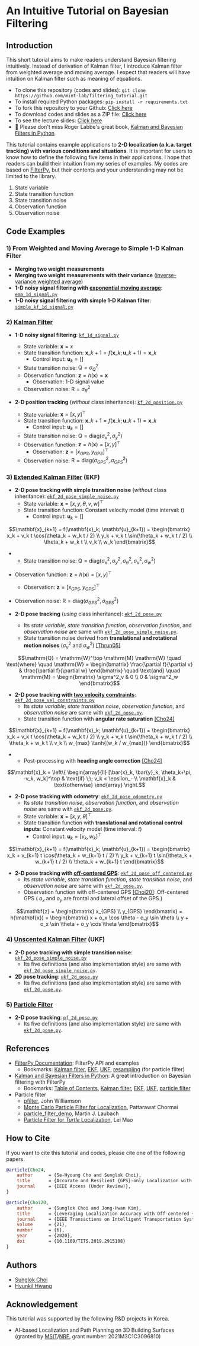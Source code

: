 # An Intuitive Tutorial on Bayesian Filtering
## Introduction
This short tutorial aims to make readers understand Bayesian filtering intuitively. Instead of derivation of Kalman filter, I introduce Kalman filter from weighted average and moving average. I expect that readers will have intuition on Kalman filter such as meaning of equations.
* To clone this repository (codes and slides): `git clone https://github.com/mint-lab/filtering_tutorial.git`
* To install required Python packages: `pip install -r requirements.txt`
* To fork this repository to your Github: [Click here](https://github.com/mint-lab/filtering_tutorial/fork)
* To download codes and slides as a ZIP file: [Click here](https://github.com/mint-lab/filtering_tutorial/archive/master.zip)
* To see the lecture slides: [Click here](https://github.com/mint-lab/filtering_tutorial/blob/master/slides/filtering_tutorial.pdf)
* :memo: Please don't miss Roger Labbe's great book, [Kalman and Bayesian Filters in Python](https://github.com/rlabbe/Kalman-and-Bayesian-Filters-in-Python)

This tutorial contains example applications to **2-D localization (a.k.a. target tracking) with various conditions and situations**. It is important for users to know how to define the following five items in their applications. I hope that readers can build their intuition from my series of examples. My codes are based on [FilterPy](https://github.com/rlabbe/filterpy/), but their contents and your understanding may not be limited to the library.
1. State variable
1. State transition function
1. State transition noise
1. Observation function
1. Observation noise



## Code Examples
### 1) From Weighted and Moving Average to Simple 1-D Kalman Filter
* **Merging two weight measurements**
* **Merging two weight measurements with their variance** ([inverse-variance weighted average](https://en.wikipedia.org/wiki/Inverse-variance_weighting))
* **1-D noisy signal filtering with [exponential moving average](https://en.wikipedia.org/wiki/Moving_average#Exponential_moving_average)**: [`ema_1d_signal.py`](https://github.com/mint-lab/filtering_tutorial/blob/master/ema_1d_signal.py)
* **1-D noisy signal filtering with simple 1-D Kalman filter**: [`simple_kf_1d_signal.py`](https://github.com/mint-lab/filtering_tutorial/blob/master/simple_kf_1d_signal.py)

### 2) [Kalman Filter](https://en.wikipedia.org/wiki/Kalman_filter)
* **1-D noisy signal filtering**: [`kf_1d_signal.py`](https://github.com/mint-lab/filtering_tutorial/blob/master/kf_1d_signal.py)
  * State variable: $\mathbf{x} = x$
  * State transition function: $\mathbf{x}\_{k+1} = f(\mathbf{x}\_k; \mathbf{u}\_{k+1}) = \mathbf{x}\_k$
    * Control input: $\mathbf{u}_k = [ ]$
  * State transition noise: $\mathrm{Q} = \sigma^2_Q$
  * Observation function: $\mathbf{z} = h(\mathbf{x}) = \mathbf{x}$
    * Observation: 1-D signal value
  * Observation noise: $\mathrm{R} = \sigma^2_{R}$

* **2-D position tracking** (_without_ class inheritance): [`kf_2d_position.py`](https://github.com/mint-lab/filtering_tutorial/blob/master/kf_2d_position.py)
  * State variable: $\mathbf{x} = [x, y]^\top$
  * State transition function: $\mathbf{x}\_{k+1} = f(\mathbf{x}\_k; \mathbf{u}\_{k+1}) = \mathbf{x}\_k$
    * Control input: $\mathbf{u}_k = [ ]$
  * State transition noise: $\mathrm{Q} = \mathrm{diag}(\sigma^2_x, \sigma^2_y)$
  * Observation function: $\mathbf{z} = h(\mathbf{x}) = [x, y]^\top$
    * Observation: $\mathbf{z} = [x_{GPS}, y_{GPS}]^\top$
  * Observation noise: $\mathrm{R} = \mathrm{diag}(\sigma^2_{GPS}, \sigma^2_{GPS})$

### 3) [Extended Kalman Filter](https://en.wikipedia.org/wiki/Extended_Kalman_filter) (EKF)
* **2-D pose tracking with simple transition noise** (_without_ class inheritance): [`ekf_2d_pose_simple_noise.py`](https://github.com/mint-lab/filtering_tutorial/blob/master/ekf_2d_pose_simple_noise.py)
  * State variable: $\mathbf{x} = [x, y, \theta, v, w]^\top$
  * State transition function: Constant velocity model (time interval: $t$)
    * Control input: $\mathbf{u}_k = [ ]$
```math
\mathbf{x}_{k+1} = f(\mathbf{x}_k; \mathbf{u}_{k+1}) = \begin{bmatrix} x_k + v_k t \cos(\theta_k + w_k t / 2) \\ y_k + v_k t \sin(\theta_k + w_k t / 2) \\ \theta_k + w_k t \\ v_k \\ w_k \end{bmatrix}
```
*  * State transition noise: $\mathrm{Q} = \mathrm{diag}(\sigma^2_x, \sigma^2_y, \sigma^2_\theta, \sigma^2_v, \sigma^2_w)$ 
  * Observation function: $\mathbf{z} = h(\mathbf{x}) = [x, y]^\top$
    * Observation: $\mathbf{z} = [x_{GPS}, y_{GPS}]^\top$
  * Observation noise: $\mathrm{R} = \mathrm{diag}(\sigma^2_{GPS}, \sigma^2_{GPS})$

* **2-D pose tracking** (_using_ class inheritance): [`ekf_2d_pose.py`](https://github.com/mint-lab/filtering_tutorial/blob/master/ekf_2d_pose.py)
  * Its _state variable_, _state transition function_, _observation function_, and _observation noise_ are same with [`ekf_2d_pose_simple_noise.py`](https://github.com/mint-lab/filtering_tutorial/blob/master/ekf_2d_pose_simple_noise.py).
  * State transition noise derived from **translational and rotational motion noises** ($\sigma_v^2$ and $\sigma_w^2$) [[Thrun05]](http://www.probabilistic-robotics.org/)
```math
\mathrm{Q} = \mathrm{W}^\top \mathrm{M} \mathrm{W} \quad \text{where} \quad \mathrm{W} = \begin{bmatrix} \frac{\partial f}{\partial v} & \frac{\partial f}{\partial w} \end{bmatrix} \quad \text{and} \quad \mathrm{M} = \begin{bmatrix} \sigma^2_v & 0 \\ 0 & \sigma^2_w \end{bmatrix}
```

* **2-D pose tracking with [two velocity constraints]()**: [`ekf_2d_pose_vel_constraints.py`](https://github.com/mint-lab/filtering_tutorial/blob/master/ekf_2d_pose_vel_constraints.py)
  * Its _state variable_, _state transition noise_, _observation function_, and _observation noise_ are same with [`ekf_2d_pose.py`](https://github.com/mint-lab/filtering_tutorial/blob/master/ekf_2d_pose.py).
  * State transition function with **angular rate saturation** [[Cho24]]()
```math
\mathbf{x}_{k+1} = f(\mathbf{x}_k; \mathbf{u}_{k+1}) = \begin{bmatrix} x_k + v_k t \cos(\theta_k + w_k t / 2) \\ y_k + v_k t \sin(\theta_k + w_k t / 2) \\ \theta_k + w_k t \\ v_k \\ w_{max} \tanh{(w_k / w_{max})} \end{bmatrix}
```
*  * Post-processing with **heading angle correction** [[Cho24]]()
```math
\mathbf{x}_k = \left\{ \begin{array}{ll}
    [\bar{x}_k, \bar{y}_k, \theta_k+\pi, -v_k, w_k]^\top & \text{if} \;\; v_k < \epsilon_- \\
    \mathbf{x}_k & \text{otherwise}
\end{array} \right.
```

* **2-D pose tracking with odometry**: [`ekf_2d_pose_odometry.py`](https://github.com/mint-lab/filtering_tutorial/blob/master/ekf_2d_pose_odometry.py)
  * Its _state transition noise_, _observation function_, and _observation noise_ are same with [`ekf_2d_pose.py`](https://github.com/mint-lab/filtering_tutorial/blob/master/ekf_2d_pose.py).
  * State variable: $\mathbf{x} = [x, y, \theta]^\top$
  * State transition function with **translational and rotational control inputs**: Constant velocity model (time interval: $t$)
    * Control input: $\mathbf{u}_k = [v_k, w_k]^\top$
```math
\mathbf{x}_{k+1} = f(\mathbf{x}_k; \mathbf{u}_{k+1}) = \begin{bmatrix} x_k + v_{k+1} t \cos(\theta_k + w_{k+1} t / 2) \\ y_k + v_{k+1} t \sin(\theta_k + w_{k+1} t / 2) \\ \theta_k + w_{k+1} t \end{bmatrix}
```

* **2-D pose tracking with [off-centered GPS](http://doi.org/10.1109/TITS.2019.2915108)**: [`ekf_2d_pose_off_centered.py`](https://github.com/mint-lab/filtering_tutorial/blob/master/ekf_2d_pose_off_centered.py)
  * Its _state variable_, _state transition function_, _state transition noise_, and _observation noise_ are same with [`ekf_2d_pose.py`](https://github.com/mint-lab/filtering_tutorial/blob/master/ekf_2d_pose.py).
  * Observation function with off-centered GPS [[Choi20]](http://doi.org/10.1109/TITS.2019.2915108): Off-centered GPS ( $o_x$ and $o_y$ are frontal and lateral offset of the GPS.)<p/>
```math
\mathbf{z} = \begin{bmatrix} x_{GPS} \\ y_{GPS} \end{bmatrix} = h(\mathbf{x}) = \begin{bmatrix} x + o_x \cos \theta - o_y \sin \theta \\ y + o_x \sin \theta + o_y \cos \theta \end{bmatrix}
```

### 4) [Unscented Kalman Filter](https://en.wikipedia.org/wiki/Kalman_filter#Unscented_Kalman_filter) (UKF)
* **2-D pose tracking with simple transition noise**: [`ukf_2d_pose_simple_noise.py`](https://github.com/mint-lab/filtering_tutorial/blob/master/ukf_2d_pose_simple_noise.py)
  * Its five definitions (and also implementation style) are same with [`ekf_2d_pose_simple_noise.py`](https://github.com/mint-lab/filtering_tutorial/blob/master/ekf_2d_pose_simple_noise.py).
* **2D pose tracking**: [`ukf_2d_pose.py`](https://github.com/mint-lab/filtering_tutorial/blob/master/ukf_2d_pose.py)
  * Its five definitions (and also implementation style) are same with [`ekf_2d_pose.py`](https://github.com/mint-lab/filtering_tutorial/blob/master/ekf_2d_pose.py).

### 5) [Particle Filter](https://en.wikipedia.org/wiki/Particle_filter)
* **2-D pose tracking**: [`pf_2d_pose.py`](https://github.com/mint-lab/filtering_tutorial/blob/master/pf_2d_pose.py)
  * Its five definitions (and also implementation style) are same with [`ekf_2d_pose.py`](https://github.com/mint-lab/filtering_tutorial/blob/master/ekf_2d_pose.py).



## References
* [FilterPy Documentation](https://filterpy.readthedocs.io/en/latest/): FilterPy API and examples
  * Bookmarks: [Kalman filter](https://filterpy.readthedocs.io/en/latest/kalman/KalmanFilter.html), [EKF](https://filterpy.readthedocs.io/en/latest/kalman/ExtendedKalmanFilter.html), [UKF](https://filterpy.readthedocs.io/en/latest/kalman/UnscentedKalmanFilter.html), [resampling](https://filterpy.readthedocs.io/en/latest/monte_carlo/resampling.html) (for particle filter)
* [Kalman and Bayesian Filters in Python](https://github.com/rlabbe/Kalman-and-Bayesian-Filters-in-Python): A great introduction on Bayesian filtering with FilterPy
  * Bookmarks: [Table of Contents](https://github.com/rlabbe/Kalman-and-Bayesian-Filters-in-Python/blob/master/table_of_contents.ipynb), [Kalman filter](https://github.com/rlabbe/Kalman-and-Bayesian-Filters-in-Python/blob/master/08-Designing-Kalman-Filters.ipynb), [EKF](https://github.com/rlabbe/Kalman-and-Bayesian-Filters-in-Python/blob/master/11-Extended-Kalman-Filters.ipynb), [UKF](https://github.com/rlabbe/Kalman-and-Bayesian-Filters-in-Python/blob/master/10-Unscented-Kalman-Filter.ipynb), [particle filter](https://github.com/rlabbe/Kalman-and-Bayesian-Filters-in-Python/blob/master/12-Particle-Filters.ipynb)
* Particle filter
  * [pfilter](https://github.com/johnhw/pfilter), John Williamson
  * [Monte Carlo Particle Filter for Localization](https://github.com/p16i/particle-filter), Pattarawat Chormai
  * [particle_filter_demo](https://github.com/mjl/particle_filter_demo), Martin J. Laubach
  * [Particle Filter for _Turtle_ Localization](https://github.com/leimao/Particle-Filter), Lei Mao



## How to Cite
If you want to cite this tutorial and codes, please cite one of the following papers.

```bibtex
@article{Cho24,
    author      = {Se-Hyoung Cho and Sunglok Choi},
    title       = {Accurate and Resilient {GPS}-only Localization with Velocity Constraints},
    journal     = {IEEE Access (Under Review)},
}
```

```bibtex
@article{Choi20,
    author      = {Sunglok Choi and Jong-Hwan Kim},
    title       = {Leveraging Localization Accuracy with Off-centered {GPS}},
    journal     = {IEEE Transactions on Intelligent Transportation Systems},
    volume      = {21},
    number      = {6},
    year        = {2020},
    doi         = {10.1109/TITS.2019.2915108}
}
```



## Authors
* [Sunglok Choi](https://mint-lab.github.io/sunglok/)
* [Hyunkil Hwang](https://github.com/Hyunkil76)



## Acknowledgement
This tutorial was supported by the following R&D projects in Korea.
*  AI-based Localization and Path Planning on 3D Building Surfaces (granted by [MSIT](https://www.msit.go.kr/)/[NRF](https://www.nrf.re.kr/), grant number: 2021M3C1C3096810)
